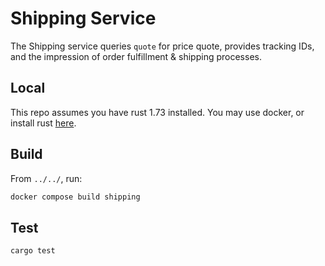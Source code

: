 # Shipping Service

The Shipping service queries `quote` for price quote, provides tracking IDs,
and the impression of order fulfillment & shipping processes.

## Local

This repo assumes you have rust 1.73 installed. You may use docker, or install
rust [here](https://www.rust-lang.org/tools/install).

## Build

From `../../`, run:

```sh
docker compose build shipping
```

## Test

```sh
cargo test
```
